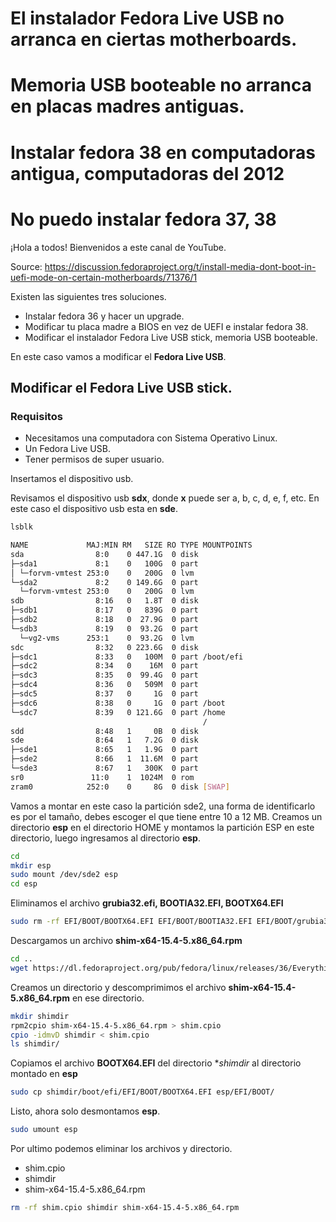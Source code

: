 # El instalador Fedora Live USB no arranca en ciertas motherboards.
# Memoria USB booteable no arranca en placas madres antiguas.
# Instalar fedora 38 en computadoras antigua, computadoras del 2012
# No puedo instalar fedora 37, 38

¡Hola a todos! Bienvenidos a este canal de YouTube.


Source:
https://discussion.fedoraproject.org/t/install-media-dont-boot-in-uefi-mode-on-certain-motherboards/71376/1

Existen las siguientes tres soluciones.

- Instalar fedora 36 y hacer un upgrade.
- Modificar tu placa madre a BIOS en vez de UEFI e instalar fedora 38.
- Modificar el instalador Fedora Live USB stick, memoria USB booteable.

En este caso vamos a modificar el **Fedora Live USB**.

## Modificar el Fedora Live USB stick.

### Requisitos
- Necesitamos una computadora con Sistema Operativo Linux.
- Un Fedora Live USB.
- Tener permisos de super usuario.

Insertamos el dispositivo usb.

Revisamos el dispositivo usb **sdx**, donde **x** puede ser a, b, c, d, e, f, etc.
En este caso el dispositivo usb esta en **sde**.

```bash
lsblk
```
```bash
NAME             MAJ:MIN RM   SIZE RO TYPE MOUNTPOINTS
sda                8:0    0 447.1G  0 disk 
├─sda1             8:1    0   100G  0 part 
│ └─forvm-vmtest 253:0    0   200G  0 lvm  
└─sda2             8:2    0 149.6G  0 part 
  └─forvm-vmtest 253:0    0   200G  0 lvm  
sdb                8:16   0   1.8T  0 disk 
├─sdb1             8:17   0   839G  0 part 
├─sdb2             8:18   0  27.9G  0 part 
└─sdb3             8:19   0  93.2G  0 part 
  └─vg2-vms      253:1    0  93.2G  0 lvm  
sdc                8:32   0 223.6G  0 disk 
├─sdc1             8:33   0   100M  0 part /boot/efi
├─sdc2             8:34   0    16M  0 part 
├─sdc3             8:35   0  99.4G  0 part 
├─sdc4             8:36   0   509M  0 part 
├─sdc5             8:37   0     1G  0 part 
├─sdc6             8:38   0     1G  0 part /boot
└─sdc7             8:39   0 121.6G  0 part /home
                                           /
sdd                8:48   1     0B  0 disk 
sde                8:64   1   7.2G  0 disk 
├─sde1             8:65   1   1.9G  0 part 
├─sde2             8:66   1  11.6M  0 part 
└─sde3             8:67   1   300K  0 part 
sr0               11:0    1  1024M  0 rom  
zram0            252:0    0     8G  0 disk [SWAP]
```
Vamos a montar en este caso la partición sde2, una forma de identificarlo es por el tamaño, debes escoger el que tiene entre 10 a 12 MB.
Creamos un directorio **esp** en el directorio HOME y montamos la partición ESP en este directorio, luego ingresamos al directorio **esp**.

```bash
cd
mkdir esp
sudo mount /dev/sde2 esp
cd esp
```

Eliminamos el archivo **grubia32.efi, BOOTIA32.EFI, BOOTX64.EFI**
```bash
sudo rm -rf EFI/BOOT/BOOTX64.EFI EFI/BOOT/BOOTIA32.EFI EFI/BOOT/grubia32.efi
```

Descargamos un archivo **shim-x64-15.4-5.x86_64.rpm**
```bash
cd ..
wget https://dl.fedoraproject.org/pub/fedora/linux/releases/36/Everything/x86_64/os/Packages/s/shim-x64-15.4-5.x86_64.rpm
```

Creamos un directorio y descomprimimos el archivo **shim-x64-15.4-5.x86_64.rpm** en ese directorio.
```bash
mkdir shimdir
rpm2cpio shim-x64-15.4-5.x86_64.rpm > shim.cpio
cpio -idmvD shimdir < shim.cpio
ls shimdir/
```

Copiamos el archivo **BOOTX64.EFI** del directorio **shimdir* al directorio montado en **esp**

```bash
sudo cp shimdir/boot/efi/EFI/BOOT/BOOTX64.EFI esp/EFI/BOOT/
```
Listo, ahora solo desmontamos **esp**.

```bash
sudo umount esp
```

Por ultimo podemos eliminar los archivos y directorio.

- shim.cpio
- shimdir
- shim-x64-15.4-5.x86_64.rpm

```bash
rm -rf shim.cpio shimdir shim-x64-15.4-5.x86_64.rpm
```